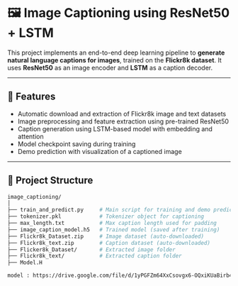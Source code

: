 # 🖼️ Image Captioning using ResNet50 + LSTM

This project implements an end-to-end deep learning pipeline to **generate natural language captions for images**, trained on the **Flickr8k dataset**. It uses **ResNet50** as an image encoder and **LSTM** as a caption decoder.

---

## 📌 Features

- Automatic download and extraction of Flickr8k image and text datasets
- Image preprocessing and feature extraction using pre-trained ResNet50
- Caption generation using LSTM-based model with embedding and attention
- Model checkpoint saving during training
- Demo prediction with visualization of a captioned image

---

## 📁 Project Structure

```bash
image_captioning/
│
├── train_and_predict.py     # Main script for training and demo prediction
├── tokenizer.pkl            # Tokenizer object for captioning
├── max_length.txt           # Max caption length used for padding
├── image_caption_model.h5   # Trained model (saved after training)
├── Flickr8k_Dataset.zip     # Image dataset (auto-downloaded)
├── Flickr8k_text.zip        # Caption dataset (auto-downloaded)
├── Flicker8k_Dataset/       # Extracted image folder
├── Flickr8k_text/           # Extracted caption folder
├── Model.H

model : https://drive.google.com/file/d/1yPGFZm64XxCsovgx6-OQxiKUaBirb4aF/view?usp=sharing
